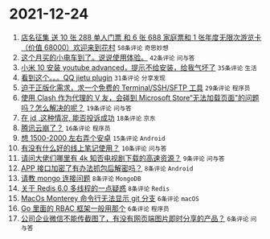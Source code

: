 # 2021-12-24

1. [店名征集 送 10 张 288 单人门票 和 6 张 688 家庭票和 1 张年度无限次游览卡（价值 68000）欢迎来到花村](https://www.v2ex.com/t/824132) `58条评论` `奇思妙想`
1. [这个月买的小电车到了。说说使用体验。](https://www.v2ex.com/t/824140) `42条评论` `问与答`
1. [小米 10 安装 youtube advanced，提示不给安装，给我气坏了](https://www.v2ex.com/t/824148) `35条评论` `生活`
1. [看到这个。。。QQ jietu plugin](https://www.v2ex.com/t/824156) `31条评论` `分享发现`
1. [迫于正版化需求，求一个免费的 Terminal/SSH/SFTP 工具](https://www.v2ex.com/t/824167) `29条评论` `程序员`
1. [使用 Clash 作为代理的 V 友，会碰到 Microsoft Store“无法加载页面"的问题吗？怎么解决的呢？](https://www.v2ex.com/t/824125) `19条评论` `问与答`
1. [在 jd ,这种情况, 能否投诉成功](https://www.v2ex.com/t/824146) `18条评论` `京东`
1. [腾讯云崩了？](https://www.v2ex.com/t/824131) `16条评论` `程序员`
1. [想 1500-2000 左右弄个安卓](https://www.v2ex.com/t/824126) `15条评论` `Android`
1. [有没有什么好的线上笔记使用？](https://www.v2ex.com/t/824151) `10条评论` `问与答`
1. [请问大佬们哪里有 4k 知否电视剧下载的高速资源？](https://www.v2ex.com/t/824173) `9条评论` `问与答`
1. [APP 接口加密了有办法抓包后解密吗？](https://www.v2ex.com/t/824155) `8条评论` `Android`
1. [请教 mongo 连接问题](https://www.v2ex.com/t/824143) `8条评论` `MongoDB`
1. [关于 Redis 6.0 多线程的一点疑惑](https://www.v2ex.com/t/824128) `8条评论` `Redis`
1. [MacOs Monterey 命令行无法显示 git 分支](https://www.v2ex.com/t/824149) `6条评论` `macOS`
1. [Go 里面的 RBAC 框架一般用那个](https://www.v2ex.com/t/824138) `6条评论` `程序员`
1. [公司企业微信不能传截图了，有没有网页端图片即时分享的产品？](https://www.v2ex.com/t/824135) `6条评论` `问与答`
